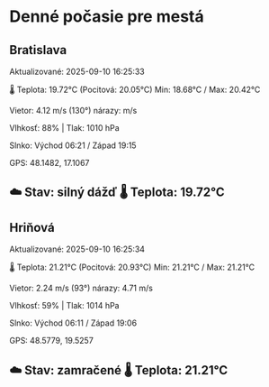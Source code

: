 ﻿# Denné počasie pre mestá

## Bratislava
Aktualizované: 2025-09-10 16:25:33

🌡️ Teplota: 19.72°C 
(Pocitová: 20.05°C)
Min: 18.68°C / Max: 20.42°C

Vietor: 4.12 m/s    (130°) 
nárazy:  m/s

Vlhkosť: 88% | Tlak: 1010 hPa

Slnko: Východ 06:21 / Západ 19:15

GPS: 48.1482, 17.1067

☁️ Stav: silný dážď        🌡️ Teplota: 19.72°C
---

## Hriňová
Aktualizované: 2025-09-10 16:25:34

🌡️ Teplota: 21.21°C 
(Pocitová: 20.93°C)
Min: 21.21°C / Max: 21.21°C

Vietor: 2.24 m/s (93°)
nárazy: 4.71 m/s

Vlhkosť: 59% | Tlak: 1014 hPa

Slnko: Východ 06:11 / Západ 19:06

GPS: 48.5779, 19.5257

☁️ Stav: zamračené        🌡️ Teplota: 21.21°C
---
